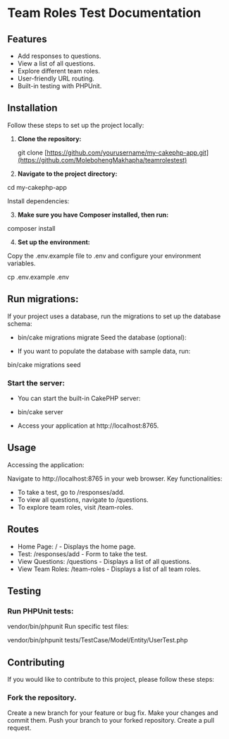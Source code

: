 
# Team Roles Test Documentation

## Features

- Add responses to questions.
- View a list of all questions.
- Explore different team roles.
- User-friendly URL routing.
- Built-in testing with PHPUnit.

## Installation

Follow these steps to set up the project locally:

1. **Clone the repository:**

   git clone [https://github.com/yourusername/my-cakephp-app.git](https://github.com/MolebohengMakhapha/teamrolestest)
2. **Navigate to the project directory:**

cd my-cakephp-app

Install dependencies:

3. **Make sure you have Composer installed, then run:**

composer install

4. **Set up the environment:**

Copy the .env.example file to .env and configure your environment variables.

cp .env.example .env
## Run migrations:

If your project uses a database, run the migrations to set up the database schema:

- bin/cake migrations migrate
Seed the database (optional):

- If you want to populate the database with sample data, run:

bin/cake migrations seed
### Start the server:

 - You can start the built-in CakePHP server:

- bin/cake server
- Access your application at http://localhost:8765.

## Usage
Accessing the application:

Navigate to http://localhost:8765 in your web browser.
Key functionalities:

- To take a test, go to /responses/add.
- To view all questions, navigate to /questions.
- To explore team roles, visit /team-roles.
## Routes

- Home Page: / - Displays the home page.
- Test: /responses/add - Form to take the test.
- View Questions: /questions - Displays a list of all questions.
- View Team Roles: /team-roles - Displays a list of all team roles.
## Testing
### Run PHPUnit tests:

vendor/bin/phpunit
Run specific test files:

vendor/bin/phpunit tests/TestCase/Model/Entity/UserTest.php
## Contributing
If you would like to contribute to this project, please follow these steps:

### Fork the repository.
Create a new branch for your feature or bug fix.
Make your changes and commit them.
Push your branch to your forked repository.
Create a pull request.
